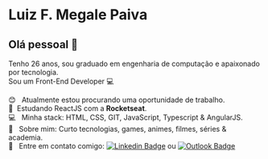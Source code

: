 # Luiz F. Megale Paiva

## Olá pessoal 👋
Tenho 26 anos, sou graduado em engenharia de computação e apaixonado por tecnologia.
<br/>Sou um Front-End Developer :computer:

 :blush: &nbsp; Atualmente estou procurando uma oportunidade de trabalho.
 <br/>  :rocket:  &nbsp;Estudando ReactJS com a **Rocketseat**.
 <br/> :computer: &nbsp; Minha stack: HTML, CSS, GIT, JavaScript, Typescript & AngularJS.
 <br/> 💬  &nbsp; Sobre mim: Curto tecnologias, games, animes, filmes, séries & academia.
 <br/> :email: &nbsp; Entre em contato comigo: [![Linkedin Badge](https://img.shields.io/badge/-LinkedIn-blue?style=flat-square&logo=Linkedin&logoColor=white&link=https://www.linkedin.com/in/luiz-fernando-megale-paiva-517219140/)](https://www.linkedin.com/in/luiz-fernando-megale-paiva-517219140/) ou [![Outlook Badge](https://img.shields.io/badge/email--000?style=social&logo=microsoft-outlook&logoColor=0078d4&link=mailto:luiz_paiva@gec.inatel.br)](mailto:luiz_paiva@gec.inatel.br)
